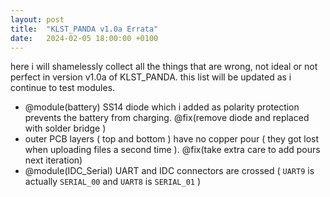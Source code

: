 ```yaml
---
layout: post
title:  "KLST_PANDA v1.0a Errata"
date:   2024-02-05 18:00:00 +0100
---
```


here i will shamelessly collect all the things that are wrong, not ideal or not perfect in version v1.0a of KLST_PANDA. this list will be updated as i continue to test modules.

- @module(battery) SS14 diode which i added as polarity protection prevents the battery from charging. @fix(remove diode and replaced with solder bridge )
- outer PCB layers ( top and bottom ) have no copper pour ( they got lost when uploading files a second time ). @fix(take extra care to add pours next iteration)
- @module(IDC_Serial) UART and IDC connectors are crossed ( `UART9` is actually `SERIAL_00` and `UART8` is `SERIAL_01` )
